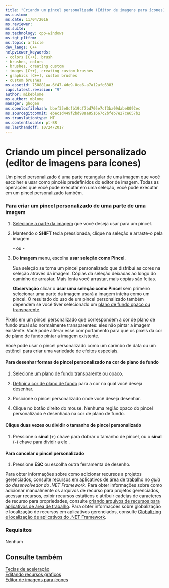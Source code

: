 ```yaml
---
title: "Criando um pincel personalizado (Editor de imagens para ícones) | Microsoft Docs"
ms.custom: 
ms.date: 11/04/2016
ms.reviewer: 
ms.suite: 
ms.technology: cpp-windows
ms.tgt_pltfrm: 
ms.topic: article
dev_langs: C++
helpviewer_keywords:
- colors [C++], brush
- brushes, colors
- brushes, creating custom
- images [C++], creating custom brushes
- graphics [C++], custom brushes
- custom brushes
ms.assetid: 750881aa-6f47-4de9-8ca6-a7a12afc6383
caps.latest.revision: "9"
author: mikeblome
ms.author: mblome
manager: ghogen
ms.openlocfilehash: bbef35e0cfb19cf7bd705e7cf3ba09dabe8092ec
ms.sourcegitcommit: ebec1d449f2bd98aa851667c2bfeb7e27ce657b2
ms.translationtype: MT
ms.contentlocale: pt-BR
ms.lasthandoff: 10/24/2017
---
```

# <a name="creating-a-custom-brush-image-editor-for-icons"></a>Criando um pincel personalizado (editor de imagens para ícones)
Um pincel personalizado é uma parte retangular de uma imagem que você escolher e usar como pincéis predefinidos do editor de imagem. Todas as operações que você pode executar em uma seleção, você pode executar em um pincel personalizado também.  
  
### <a name="to-create-a-custom-brush-from-a-portion-of-an-image"></a>Para criar um pincel personalizado de uma parte de uma imagem  
  
1.  [Selecione a parte da imagem](../windows/selecting-an-area-of-an-image-image-editor-for-icons.md) que você deseja usar para um pincel.  
  
2.  Mantendo o **SHIFT** tecla pressionada, clique na seleção e arraste-o pela imagem.  
  
     \- ou -  
  
3.  Do **imagem** menu, escolha **usar seleção como Pincel**.  
  
     Sua seleção se torna um pincel personalizado que distribui as cores na seleção através da imagem. Cópias da seleção deixadas ao longo do caminho de arrastar. Mais lenta você arrastar, mais cópias são feitas.  
  
     **Observação** clicar o **usar uma seleção como Pincel** sem primeiro selecionar uma parte da imagem usará a imagem inteira como um pincel. O resultado do uso de um pincel personalizado também dependem se você tiver selecionado um [plano de fundo opaco ou transparente](../windows/choosing-a-transparent-or-opaque-background-image-editor-for-icons.md).  
  
 Pixels em um pincel personalizado que correspondem a cor de plano de fundo atual são normalmente transparentes: eles não pintar a imagem existente. Você pode alterar esse comportamento para que os pixels da cor de plano de fundo pintar a imagem existente.  
  
 Você pode usar o pincel personalizado como um carimbo de data ou um estêncil para criar uma variedade de efeitos especiais.  
  
#### <a name="to-draw-custom-brush-shapes-in-the-background-color"></a>Para desenhar formas de pincel personalizado na cor de plano de fundo  
  
1.  [Selecione um plano de fundo transparente ou opaco](../windows/choosing-a-transparent-or-opaque-background-image-editor-for-icons.md).  
  
2.  [Definir a cor de plano de fundo](../windows/selecting-foreground-or-background-colors-image-editor-for-icons.md) para a cor na qual você deseja desenhar.  
  
3.  Posicione o pincel personalizado onde você deseja desenhar.  
  
4.  Clique no botão direito do mouse. Nenhuma região opaco do pincel personalizado é desenhada na cor de plano de fundo.  
  
#### <a name="to-double-or-halve-the-custom-brush-size"></a>Clique duas vezes ou dividir o tamanho de pincel personalizado  
  
1.  Pressione o **sinal** (**+**) chave para dobrar o tamanho de pincel, ou o **sinal** (**-**) chave para dividir a ele .  
  
#### <a name="to-cancel-the-custom-brush"></a>Para cancelar o pincel personalizado  
  
1.  Pressione **ESC** ou escolha outra ferramenta de desenho.  
  
 Para obter informações sobre como adicionar recursos a projetos gerenciados, consulte [recursos em aplicativos de área de trabalho](https://msdn.microsoft.com/library/f45fce5x.aspx) no *guia do desenvolvedor do .NET Framework.* Para obter informações sobre como adicionar manualmente os arquivos de recurso para projetos gerenciados, acessar recursos, exibir recursos estáticos e atribuir cadeias de caracteres de recurso para propriedades, consulte [criando arquivos de recursos para aplicativos de área de trabalho](https://msdn.microsoft.com/library/xbx3z216.aspx). Para obter informações sobre globalização e localização de recursos em aplicativos gerenciados, consulte [Globalizing e localização de aplicativos do .NET Framework](https://msdn.microsoft.com/library/h6270d0z.aspx).  
  
### <a name="requirements"></a>Requisitos  
 Nenhum  
  
## <a name="see-also"></a>Consulte também  
 [Teclas de aceleração](../windows/accelerator-keys-image-editor-for-icons.md)   
 [Editando recursos gráficos](../windows/editing-graphical-resources-image-editor-for-icons.md)   
 [Editor de imagens para ícones](../windows/image-editor-for-icons.md)

